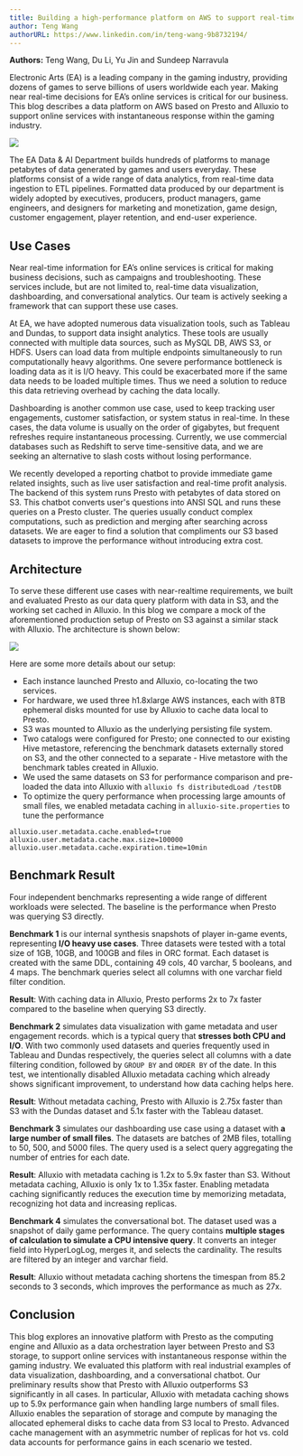 ```yaml
---
title: Building a high-performance platform on AWS to support real-time gaming services using Presto and Alluxio
author: Teng Wang
authorURL: https://www.linkedin.com/in/teng-wang-9b8732194/
---
```


**Authors:** Teng Wang, Du Li, Yu Jin and Sundeep Narravula

Electronic Arts (EA) is a leading company in the gaming industry, providing dozens of games to serve billions of users worldwide each year.
Making near real-time decisions for EA’s online services is critical for our business.
This blog describes a data platform on AWS based on Presto and Alluxio to support online services with instantaneous response within the gaming industry.

<!--truncate-->

![](/img/blog/2020-08-06-presto-in-ea/EAGames.png)

The EA Data & AI Department builds hundreds of platforms to manage petabytes of data generated by games and users everyday. These platforms consist of a wide range of data analytics, from real-time data ingestion to ETL pipelines. Formatted data produced by our department is widely adopted by executives, producers, product managers, game engineers, and designers for marketing and monetization, game design, customer engagement, player retention, and end-user experience.

## Use Cases

Near real-time information for EA’s online services is critical for making business decisions, such as campaigns and troubleshooting. These services include, but are not limited to, real-time data visualization, dashboarding, and conversational analytics. Our team is actively seeking a framework that can support these use cases.

At EA, we have adopted numerous data visualization tools, such as Tableau and Dundas, to support data insight analytics. These tools are usually connected with multiple data sources, such as MySQL DB, AWS S3, or HDFS. Users can load data from multiple endpoints simultaneously to run computationally heavy algorithms. One severe performance bottleneck is loading data as it is I/O heavy. This could be exacerbated more if the same data needs to be loaded multiple times. Thus we need a solution to reduce this data retrieving overhead by caching the data locally.

Dashboarding is another common use case, used to keep tracking user engagements, customer satisfaction, or system status in real-time. In these cases, the data volume is usually on the order of gigabytes, but frequent refreshes require instantaneous processing. Currently, we use commercial databases such as Redshift to serve time-sensitive data, and we are seeking an alternative to slash costs without losing performance.

We recently developed a reporting chatbot to provide immediate game related insights, such as live user satisfaction and real-time profit analysis. The backend of this system runs Presto with petabytes of data stored on S3. This chatbot converts user's questions into ANSI SQL and runs these queries on a Presto cluster. The queries usually conduct complex computations, such as prediction and merging after searching across datasets. We are eager to find a solution that compliments our S3 based datasets to improve the performance without introducing extra cost.

## Architecture

To serve these different use cases with near-realtime requirements, we built and evaluated Presto as our data query platform with data in S3, and the working set cached in Alluxio.
In this blog we compare a mock of the aforementioned production setup of Presto on S3 against a similar stack with Alluxio. The architecture is shown below:

![](/img/blog/2020-08-06-presto-in-ea/architecture.png)

Here are some more details about our setup:

- Each instance launched Presto and Alluxio, co-locating the two services.
- For hardware, we used three h1.8xlarge AWS instances, each with 8TB ephemeral disks mounted for use by Alluxio to cache data local to Presto.
- S3 was mounted to Alluxio as the underlying persisting file system.
- Two catalogs were configured for Presto; one connected to our existing Hive metastore, referencing the benchmark datasets externally stored on S3, and the other connected to a separate - Hive metastore with the benchmark tables created in Alluxio.
- We used the same datasets on S3 for performance comparison and pre-loaded the data into Alluxio with `alluxio fs distributedLoad /testDB`
- To optimize the query performance when  processing large amounts of small files, we enabled metadata caching in `alluxio-site.properties` to tune the performance

```
alluxio.user.metadata.cache.enabled=true
alluxio.user.metadata.cache.max.size=100000
alluxio.user.metadata.cache.expiration.time=10min
```

## Benchmark Result

Four independent benchmarks representing a wide range of different workloads were selected.
The baseline is the performance when Presto was querying S3 directly.

**Benchmark 1** is our internal synthesis snapshots of player in-game events, representing **I/O heavy use cases**.
Three datasets were tested with a total size of 1GB, 10GB, and 100GB and files in ORC format.
Each dataset is created with the same DDL, containing 49 cols, 40 varchar, 5 booleans, and 4 maps.
The benchmark queries select all columns with one varchar field filter condition.

**Result**: With caching data in Alluxio, Presto performs 2x to 7x faster compared to the baseline when querying S3 directly.

**Benchmark 2** simulates data visualization with game metadata and user engagement records.
which is a typical query that **stresses both CPU and I/O**.
With two commonly used datasets and queries frequently used in Tableau and Dundas respectively,
the queries select all columns with a date filtering condition, followed by `GROUP BY` and `ORDER BY` of the date.
In this test, we intentionally disabled Alluxio metadata caching which already shows significant improvement, to understand how data caching helps here.

**Result**: Without metadata caching, Presto with Alluxio is 2.75x faster than S3 with the Dundas dataset and 5.1x faster with the Tableau dataset.

**Benchmark 3** simulates our dashboarding use case using a dataset with **a large number of small files**. The datasets are batches of 2MB files, totalling to 50, 500, and 5000 files. The query used is a select query aggregating the number of entries for each date.

**Result**: Alluxio with metadata caching is 1.2x to 5.9x faster than S3. Without metadata caching, Alluxio is only 1x to 1.35x faster. Enabling metadata caching significantly reduces the execution time by memorizing metadata, recognizing hot data and increasing replicas.

**Benchmark 4** simulates the conversational bot. The dataset used was a snapshot of daily game performance.
The query contains **multiple stages of calculation to simulate a CPU intensive query**.
It converts an integer field into HyperLogLog, merges it, and selects the cardinality.
The results are filtered by an integer and varchar field.

**Result**: Alluxio without metadata caching shortens the timespan from 85.2 seconds to 3 seconds, which improves the performance as much as 27x.

## Conclusion

This blog explores an innovative platform with Presto as the computing engine and Alluxio as a data orchestration layer between Presto and S3 storage, to support online services with instantaneous response within the gaming industry. We evaluated this platform with real industrial examples of data visualization, dashboarding, and a conversational chatbot. Our preliminary results show that Presto with Alluxio outperforms S3 significantly in all cases. In particular, Alluxio with metadata caching shows up to 5.9x performance gain when handling large numbers of small files. Alluxio enables the separation of storage and compute by managing the allocated ephemeral disks to cache data from S3 local to Presto. Advanced cache management with an asymmetric number of replicas for hot vs. cold data accounts for performance gains in each scenario we tested.
